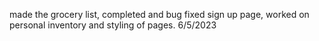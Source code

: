 made the grocery list, completed and bug fixed sign up page, worked on personal inventory and styling of pages. 6/5/2023
